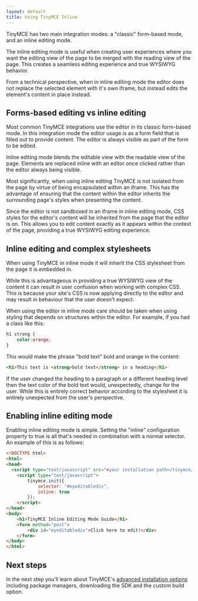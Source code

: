 ```yaml
---
layout: default
title: Using TinyMCE Inline
---
```


TinyMCE has two main integration modes: a "classic" form-based mode, and an inline editing mode.

The inline editing mode is useful when creating user experiences where you want the editing view of the page to be merged with the reading view of the page. This creates a seamless editing experience and true WYSIWYG behavior.

From a technical perspective, when in inline editing mode the editor does not replace the selected element with it's own iframe, but instead edits the element's content in place instead.


## Forms-based editing vs inline editing

Most common TinyMCE integrations use the editor in its classic form-based mode.  In this integration mode the editor usage is as a form field that is filled out to provide content.  The editor is always visible as part of the form to be edited.

Inline editing mode blends the editable view with the readable view of the page.  Elements are replaced inline with an editor once clicked rather than the editor always being visible.

Most significantly, when using inline editing TinyMCE is not isolated from the page by virtue of being encapsulated within an iframe.  This has the advantage of ensuring that the content within the editor inherits the surrounding page's styles when presenting the content.

Since the editor is not sandboxed in an iframe in inline editing mode, CSS styles for the editor's content will be inherited from the page that the editor is on.  This allows you to edit content exactly as it appears within the context of the page, providing a true WYSIWYG editing experience.


## Inline editing and complex stylesheets

When using TinyMCE in inline mode it will inherit the CSS stylesheet from the page it is embedded in.

While this is advantageous in providing a true WYSIWYG view of the content it can result in user confusion when working with complex CSS. This is because your site's CSS is now applying directly to the editor and may result in behaviour that the user doesn't expect.

When using the editor in inline mode care should be taken when using styling that depends on structures within the editor. For example, if you had a class like this:

```css
h1 strong {
    color:orange;
}
```

This would make the phrase "bold text" bold and orange in the content:

```html
<h1>This text is <strong>bold text</strong> in a heading</h1>
```

If the user changed the heading to a paragraph or a different heading level then the text color of the bold text would, unexpectedly, change for the user. While this is entirely correct behavior according to the stylesheet it is entirely unexpected from the user's perspective.


## Enabling inline editing mode

Enabling inline editing mode is simple. Setting the "inline" configuration property to true is all that's needed in combination with a normal selector. An example of this is as follows:

```html
<!DOCTYPE html>
<html>
<head>
  <script type="text/javascript" src="<your installation path>/tinymce/tinymce.min.js"></script>
    <script type="text/javascript">
        tinymce.init({
            selector: "#myeditablediv",
            inline: true
        });
    </script>
</head>
<body>
    <h1>TinyMCE Inline Editing Mode Guide</h1>
    <form method="post">
        <div id="myeditablediv">Click here to edit!</div>
    </form>
</body>
</html>
```



## Next steps

In the next step you'll learn about TinyMCE's [advanced installation options](../advanced-installation-options/) including package managers, downloading the SDK and the custom build option.
